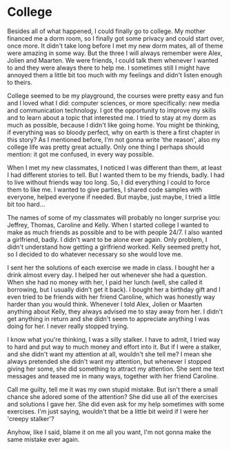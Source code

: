 # College

Besides all of what happened, I could finally go to college. My mother financed me a dorm room, so I finally got some privacy and could start over, once more. It didn't take long before I met my new dorm mates, all of theme were amazing in some way. But the three I will always remember were Alex, Jolien and Maarten. We were friends, I could talk them whenever I wanted to and they were always there to help me. I sometimes still I might have annoyed them a little bit too much with my feelings and didn't listen enough to theirs.

College seemed to be my playground, the courses were pretty easy and fun and I loved what I did: computer sciences, or more specifically: new media and communication technology. I got the opportunity to improve my skills and to learn about a topic that interested me. I tried to stay at my dorm as much as possible, because I didn't like going home.
You might be thinking, if everything was so bloody perfect, why on earth is there a first chapter in this story? As I mentioned before, I'm not gonna write 'the reason', also my college life was pretty great actually. Only one thing I perhaps should mention: it got me confused, in every way possible.

When I met my new classmates, I noticed I was different than them, at least I had different stories to tell. But I wanted them to be my friends, badly. I had to live without friends way too long. So, I did everything I could to force them to like me. I wanted to give parties, I shared code samples with everyone, helped everyone if needed. But maybe, just maybe, I tried a little bit too hard...

The names of some of my classmates will probably no longer surprise you: Jeffrey, Thomas, Caroline and Kelly. When I started college I wanted to make as much friends as possible and to be with people 24/7. I also wanted a girlfriend, badly. I didn't want to be alone ever again. Only problem, I didn't understand how getting a girlfriend worked. Kelly seemed pretty hot, so I decided to do whatever necessary so she would love me.

I sent her the solutions of each exercise we made in class. I bought her a drink almost every day. I helped her out whenever she had a question. When she had no money with her, I paid her lunch (well, she called it borrowing, but I usually didn't get it back). I bought her a birthday gift and I even tried to be friends with her friend Caroline, which was honestly way harder than you would think. Whenever I told Alex, Jolien or Maarten anything about Kelly, they always advised me to stay away from her. I didn't get anything in return and she didn't seem to appreciate anything I was doing for her. I never really stopped trying.

I know what you're thinking, I was a silly stalker. I have to admit, I tried way to hard and put way to much money and effort into it. But if I were a stalker, and she didn't want my attention at all, wouldn't she tell me? I mean she always pretended she didn't want my attention, but whenever I stopped giving her some, she did something to attract my attention. She sent me text messages and teased me in many ways, together with her friend Caroline.

Call me guilty, tell me it was my own stupid mistake. But isn't there a small chance she adored some of the attention? She did use all of the exercises and solutions I gave her. She did even ask for my help sometimes with some exercises. I'm just saying, wouldn't that be a little bit weird if I were her 'creepy stalker'?

Anyhow, like I said, blame it on me all you want, I'm not gonna make the same mistake ever again.
